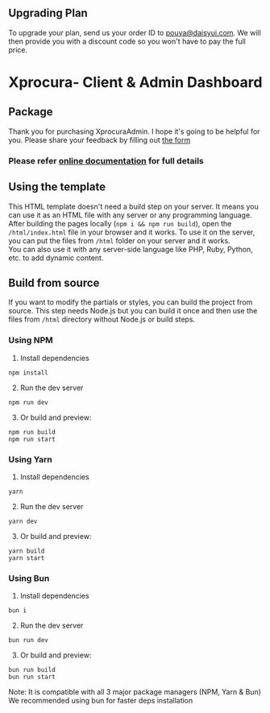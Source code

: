 ## Upgrading Plan

To upgrade your plan, send us your order ID to pouya@daisyui.com.
We will then provide you with a discount code so you won't have to pay the full price.

# Xprocura- Client & Admin Dashboard

## Package

Thank you for purchasing XprocuraAdmin. I hope it's going to be helpful for you.
Please share your feedback by filling out [the form](https://forms.gle/UeX3jgsjFNFcZsq9A)

### Please refer [online documentation](https://nexus.daisyui.com/docs/) for full details

## Using the template

This HTML template doesn't need a build step on your server.
It means you can use it as an HTML file with any server or any programming language.
After building the pages locally (`npm i && npm run build`), open the `/html/index.html` file in your browser and it works.
To use it on the server, you can put the files from `/html` folder on your server and it works.  
You can also use it with any server-side language like PHP, Ruby, Python, etc. to add dynamic content.

## Build from source

If you want to modify the partials or styles, you can build the project from source. This step needs Node.js but you can build it once and then use the files from `/html` directory without Node.js or build steps.

### Using NPM

1. Install dependencies

```
npm install
```

2. Run the dev server

```
npm run dev
```

3. Or build and preview:

```
npm run build
npm run start
```

### Using Yarn

1. Install dependencies

```
yarn
```

2. Run the dev server

```
yarn dev
```

3. Or build and preview:

```
yarn build
yarn start
```

### Using Bun

1. Install dependencies

```
bun i
```

2. Run the dev server

```
bun run dev
```

3. Or build and preview:

```
bun run build
bun run start
```

Note: It is compatible with all 3 major package managers (NPM, Yarn & Bun)
We recommended using bun for faster deps installation
